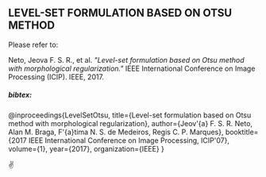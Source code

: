 ## LEVEL-SET FORMULATION BASED ON OTSU METHOD 

Please refer to:

Neto, Jeova F. S. R., et al. _"Level-set formulation based on Otsu method with morphological regularization."_
IEEE International Conference on Image Processing (ICIP). IEEE, 2017.

##### bibtex:
@inproceedings{LevelSetOtsu,
  title={Level-set formulation based on Otsu method with morphological regularization},
  author={Jeov\'{a} F. S. R. Neto, Alan M. Braga, F\'{a}tima N. S. de Medeiros, Regis C. P. Marques},
  booktitle={2017 IEEE International Conference on Image Processing, ICIP'07},
  volume={1},
  year={2017},
  organization={IEEE}
}

:v:
